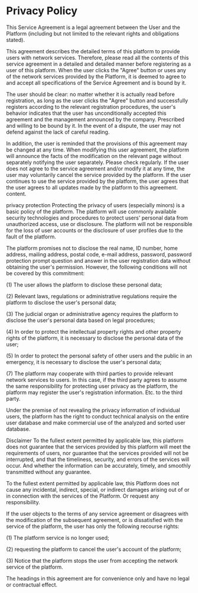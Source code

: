 # Privacy Policy
This Service Agreement is a legal agreement between the User and the Platform (including but not limited to the relevant rights and obligations stated).

This agreement describes the detailed terms of this platform to provide users with network services. Therefore, please read all the contents of this service agreement in a detailed and detailed manner before registering as a user of this platform. When the user clicks the "Agree" button or uses any of the network services provided by the Platform, it is deemed to agree to and accept all specifications of the Service Agreement and is bound by it.

The user should be clear: no matter whether it is actually read before registration, as long as the user clicks the "Agree" button and successfully registers according to the relevant registration procedures, the user's behavior indicates that the user has unconditionally accepted this agreement and the management announced by the company. Prescribed and willing to be bound by it. In the event of a dispute, the user may not defend against the lack of careful reading.

In addition, the user is reminded that the provisions of this agreement may be changed at any time. When modifying this user agreement, the platform will announce the facts of the modification on the relevant page without separately notifying the user separately. Please check regularly. If the user does not agree to the service agreement and/or modify it at any time, the user may voluntarily cancel the service provided by the platform. If the user continues to use the service provided by the platform, the user agrees that the user agrees to all updates made by the platform to this agreement. content.

privacy protection
Protecting the privacy of users (especially minors) is a basic policy of the platform. The platform will use commonly available security technologies and procedures to protect users' personal data from unauthorized access, use or disclosure. The platform will not be responsible for the loss of user accounts or the disclosure of user profiles due to the fault of the platform.

The platform promises not to disclose the real name, ID number, home address, mailing address, postal code, e-mail address, password, password protection prompt question and answer in the user registration data without obtaining the user's permission. However, the following conditions will not be covered by this commitment:

(1) The user allows the platform to disclose these personal data;

(2) Relevant laws, regulations or administrative regulations require the platform to disclose the user's personal data;

(3) The judicial organ or administrative agency requires the platform to disclose the user's personal data based on legal procedures;

(4) In order to protect the intellectual property rights and other property rights of the platform, it is necessary to disclose the personal data of the user;

(5) In order to protect the personal safety of other users and the public in an emergency, it is necessary to disclose the user's personal data;

(7) The platform may cooperate with third parties to provide relevant network services to users. In this case, if the third party agrees to assume the same responsibility for protecting user privacy as the platform, the platform may register the user's registration information. Etc. to the third party.

Under the premise of not revealing the privacy information of individual users, the platform has the right to conduct technical analysis on the entire user database and make commercial use of the analyzed and sorted user database.

Disclaimer
To the fullest extent permitted by applicable law, this platform does not guarantee that the services provided by this platform will meet the requirements of users, nor guarantee that the services provided will not be interrupted, and that the timeliness, security, and errors of the services will occur. And whether the information can be accurately, timely, and smoothly transmitted without any guarantee.

To the fullest extent permitted by applicable law, this Platform does not cause any incidental, indirect, special, or indirect damages arising out of or in connection with the services of the Platform. Or request any responsibility.

If the user objects to the terms of any service agreement or disagrees with the modification of the subsequent agreement, or is dissatisfied with the service of the platform, the user has only the following recourse rights:

(1) The platform service is no longer used;

(2) requesting the platform to cancel the user's account of the platform;

(3) Notice that the platform stops the user from accepting the network service of the platform.

The headings in this agreement are for convenience only and have no legal or contractual effect.

